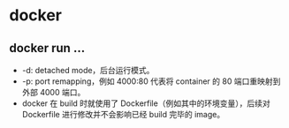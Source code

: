 # docker


## docker run ...
* -d: detached mode，后台运行模式。
* -p: port remapping，例如 4000:80 代表将 container 的 80 端口重映射到外部 4000 端口。
* docker 在 build 时就使用了 Dockerfile（例如其中的环境变量），后续对 Dockerfile 进行修改并不会影响已经 build 完毕的 image。